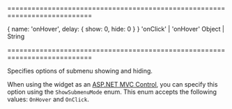 ===========================================================================
<!--default-->{ name: 'onHover', delay: { show: 0, hide: 0 } }<!--/default-->
<!--acceptValues-->'onClick' | 'onHover'<!--/acceptValues-->
<!--type-->Object | String<!--/type-->
===========================================================================

<!--shortDescription-->
Specifies options of submenu showing and hiding.
<!--/shortDescription-->

<!--fullDescription-->
When using the widget as an [ASP.NET MVC Control](/Documentation/Guide/ASP.NET_MVC_Controls/Fundamentals/), you can specify this option using the `ShowSubmenuMode` enum. This enum accepts the following values: `OnHover` and `OnClick`.
<!--/fullDescription-->